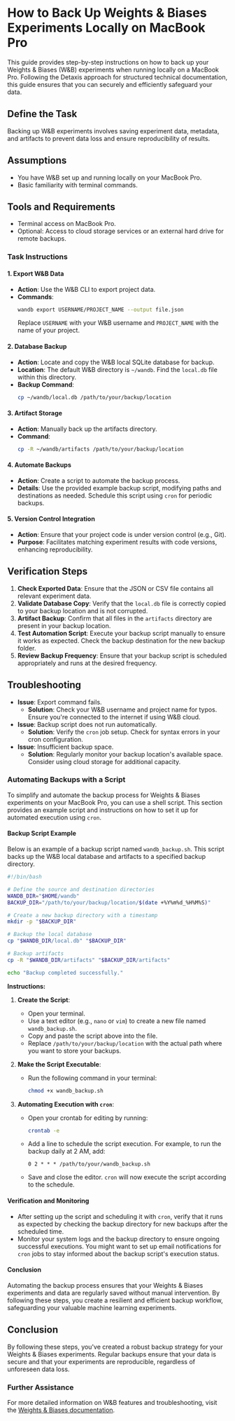 # How to Back Up Weights & Biases Experiments Locally on MacBook Pro

This guide provides step-by-step instructions on how to back up your
Weights & Biases (W&B) experiments when running locally on a MacBook
Pro. Following the Detaxis approach for structured technical
documentation, this guide ensures that you can securely and efficiently
safeguard your data.

## **Define the Task**

Backing up W&B experiments involves saving experiment data, metadata,
and artifacts to prevent data loss and ensure reproducibility of
results.

## **Assumptions**

- You have W&B set up and running locally on your MacBook Pro.
- Basic familiarity with terminal commands.

## **Tools and Requirements**

- Terminal access on MacBook Pro.
- Optional: Access to cloud storage services or an external hard drive
  for remote backups.

### **Task Instructions**

#### **1. Export W&B Data**

- **Action**: Use the W&B CLI to export project data.
- **Commands**:
    ```bash
    wandb export USERNAME/PROJECT_NAME --output file.json
    ```
    Replace `USERNAME` with your W&B username and `PROJECT_NAME` with
    the name of your project.

#### **2. Database Backup**

- **Action**: Locate and copy the W&B local SQLite database for backup.
- **Location**: The default W&B directory is `~/wandb`. Find the
  `local.db` file within this directory.
- **Backup Command**:
    ```bash
    cp ~/wandb/local.db /path/to/your/backup/location
    ```

#### **3. Artifact Storage**

- **Action**: Manually back up the artifacts directory.
- **Command**:
    ```bash
    cp -R ~/wandb/artifacts /path/to/your/backup/location
    ```

#### **4. Automate Backups**

- **Action**: Create a script to automate the backup process.
- **Details**: Use the provided example backup script, modifying paths
  and destinations as needed. Schedule this script using `cron` for
  periodic backups.

#### **5. Version Control Integration**

- **Action**: Ensure that your project code is under version control
  (e.g., Git).
- **Purpose**: Facilitates matching experiment results with code
  versions, enhancing reproducibility.

## **Verification Steps**

1. **Check Exported Data**: Ensure that the JSON or CSV file contains
   all relevant experiment data.
2. **Validate Database Copy**: Verify that the `local.db` file is
   correctly copied to your backup location and is not corrupted.
3. **Artifact Backup**: Confirm that all files in the `artifacts`
   directory are present in your backup location.
4. **Test Automation Script**: Execute your backup script manually to
   ensure it works as expected. Check the backup destination for the new
   backup folder.
5. **Review Backup Frequency**: Ensure that your backup script is
   scheduled appropriately and runs at the desired frequency.

## **Troubleshooting**

- **Issue**: Export command fails.
  - **Solution**: Check your W&B username and project name for typos.
    Ensure you're connected to the internet if using W&B cloud.
- **Issue**: Backup script does not run automatically.
  - **Solution**: Verify the `cron` job setup. Check for syntax errors
    in your cron configuration.
- **Issue**: Insufficient backup space.
  - **Solution**: Regularly monitor your backup location's available
    space. Consider using cloud storage for additional capacity.

### **Automating Backups with a Script**

To simplify and automate the backup process for Weights & Biases
experiments on your MacBook Pro, you can use a shell script. This
section provides an example script and instructions on how to set it up
for automated execution using `cron`.

#### **Backup Script Example**

Below is an example of a backup script named `wandb_backup.sh`. This
script backs up the W&B local database and artifacts to a specified
backup directory.

```bash
#!/bin/bash

# Define the source and destination directories
WANDB_DIR="$HOME/wandb"
BACKUP_DIR="/path/to/your/backup/location/$(date +%Y%m%d_%H%M%S)"

# Create a new backup directory with a timestamp
mkdir -p "$BACKUP_DIR"

# Backup the local database
cp "$WANDB_DIR/local.db" "$BACKUP_DIR"

# Backup artifacts
cp -R "$WANDB_DIR/artifacts" "$BACKUP_DIR/artifacts"

echo "Backup completed successfully."
```

**Instructions:**

1. **Create the Script**:
   - Open your terminal.
   - Use a text editor (e.g., `nano` or `vim`) to create a new file
     named `wandb_backup.sh`.
   - Copy and paste the script above into the file.
   - Replace `/path/to/your/backup/location` with the actual path where
     you want to store your backups.

2. **Make the Script Executable**:
   - Run the following command in your terminal:
     ```bash
     chmod +x wandb_backup.sh
     ```

3. **Automating Execution with `cron`**:
   - Open your crontab for editing by running:
     ```bash
     crontab -e
     ```
   - Add a line to schedule the script execution. For example, to run
     the backup daily at 2 AM, add:
     ```
     0 2 * * * /path/to/your/wandb_backup.sh
     ```
   - Save and close the editor. `cron` will now execute the script
     according to the schedule.

#### **Verification and Monitoring**

- After setting up the script and scheduling it with `cron`, verify that
  it runs as expected by checking the backup directory for new backups
  after the scheduled time.
- Monitor your system logs and the backup directory to ensure ongoing
  successful executions. You might want to set up email notifications
  for `cron` jobs to stay informed about the backup script's execution
  status.

#### **Conclusion**

Automating the backup process ensures that your Weights & Biases
experiments and data are regularly saved without manual intervention. By
following these steps, you create a resilient and efficient backup
workflow, safeguarding your valuable machine learning experiments.

## **Conclusion**

By following these steps, you've created a robust backup strategy for
your Weights & Biases experiments. Regular backups ensure that your data
is secure and that your experiments are reproducible, regardless of
unforeseen data loss.

### **Further Assistance**

For more detailed information on W&B features and troubleshooting, visit
the [Weights & Biases documentation](https://docs.wandb.ai/).